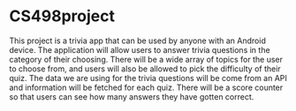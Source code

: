 # CS498project
This project is a trivia app that can be used by anyone with an Android device. The application will allow users to answer trivia questions in the category of their choosing. There will be a wide array of topics for the user to choose from, and users will also be allowed to pick the difficulty of their quiz. The data we are using for the trivia questions will be come from an API and information will be fetched for each quiz. There will be a score counter so that users can see how many answers they have gotten correct. 
